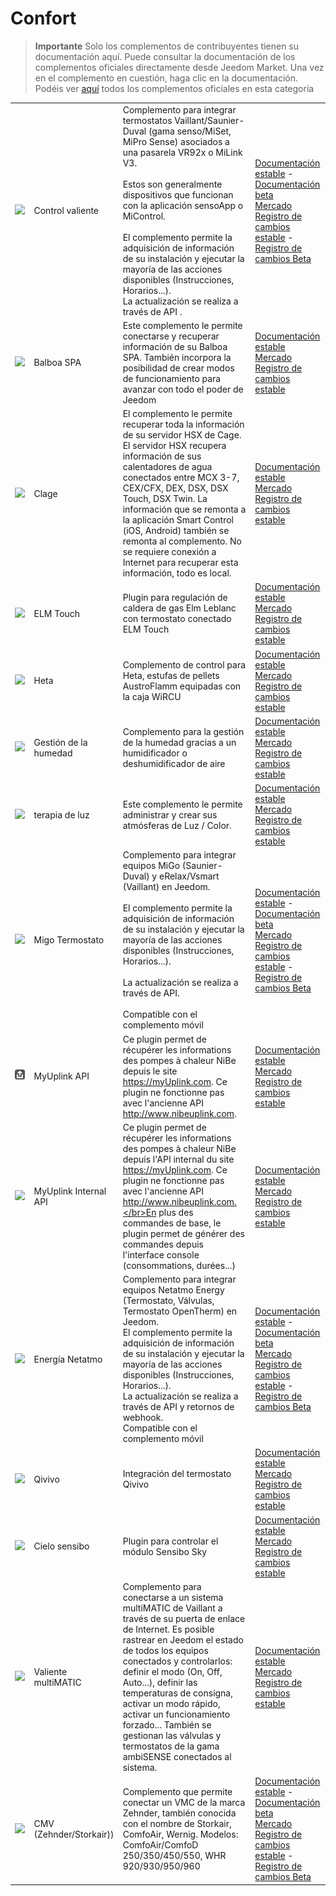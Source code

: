 
# Confort


>**Importante**
>Solo los complementos de contribuyentes tienen su documentación aquí. Puede consultar la documentación de los complementos oficiales directamente desde Jeedom Market. Una vez en el complemento en cuestión, haga clic en la documentación.
>Podéis ver [aquí](https://market.jeedom.com/index.php?v=d&p=market&type=plugin&categorie=wellness) todos los complementos oficiales en esta categoría


| | | | |
|--- | --- | --- | ---|
|<img src="VaillantControl/VaillantControl_icon.png" class="pluginLogo" width="100" />|Control valiente| Complemento para integrar termostatos Vaillant/Saunier-Duval (gama senso/MiSet, MiPro Sense) asociados a una pasarela VR92x o MiLink V3.<br/><br/>Estos son generalmente dispositivos que funcionan con la aplicación sensoApp o MiControl.<br/><br/>El complemento permite la adquisición de información de su instalación y ejecutar la mayoría de las acciones disponibles (Instrucciones, Horarios...).<br/>La actualización se realiza a través de API .|[Documentación estable](https://limad.github.io/plugins-docs/plugin-VaillantControl/es_ES/) - [Documentación beta](https://limad.github.io/plugins-docs/plugin-VaillantControl/es_ES/)<br/>[Mercado](https://market.jeedom.com/index.php?v=d&p=market_display&id=4299)<br/>[Registro de cambios estable](https://limad.github.io/plugins-docs/plugin-VaillantControl/es_ES/changelog) - [Registro de cambios Beta](https://limad.github.io/plugins-docs/plugin-VaillantControl/es_ES/changelog)|
|<img src="balboa/balboa_icon.png" class="pluginLogo" width="100" />|Balboa SPA|Este complemento le permite conectarse y recuperar información de su Balboa SPA. También incorpora la posibilidad de crear modos de funcionamiento para avanzar con todo el poder de Jeedom|[Documentación estable](https://mika-nt28.github.io/Documentations/balboa/es_ES/)<br/>[Mercado](https://market.jeedom.com/index.php?v=d&p=market_display&id=3712)<br/>[Registro de cambios estable](https://mika-nt28.github.io/Documentations/balboa/es_ES/changelog)|
|<img src="clage/clage_icon.png" class="pluginLogo" width="100" />|Clage|El complemento le permite recuperar toda la información de su servidor HSX de Cage. El servidor HSX recupera información de sus calentadores de agua conectados entre MCX 3-7, CEX/CFX, DEX, DSX, DSX Touch, DSX Twin. La información que se remonta a la aplicación Smart Control (iOS, Android) también se remonta al complemento. No se requiere conexión a Internet para recuperar esta información, todo es local.|[Documentación estable](https://flobul-domotique.fr/presentation-et-documentation-du-plugin-clage-pour-jeedom/)<br/>[Mercado](https://market.jeedom.com/index.php?v=d&p=market_display&id=4303)<br/>[Registro de cambios estable](https://flobul-domotique.fr/liste-des-versions-du-plugin-clage-pour-jeedom/)|
|<img src="elmtouch/elmtouch_icon.png" class="pluginLogo" width="100" />|ELM Touch|Plugin para regulación de caldera de gas Elm Leblanc con termostato conectado ELM Touch|[Documentación estable](https://jmvedrine.github.io/jeedom-elmtouch/es_ES/)<br/>[Mercado](https://market.jeedom.com/index.php?v=d&p=market_display&id=3281)<br/>[Registro de cambios estable](https://jmvedrine.github.io/jeedom-elmtouch/es_ES/changelog)|
|<img src="heta/heta_icon.png" class="pluginLogo" width="100" />|Heta|Complemento de control para Heta, estufas de pellets AustroFlamm equipadas con la caja WiRCU|[Documentación estable](https://edeweerdt.github.io/jeedom_heta/es_ES/)<br/>[Mercado](https://market.jeedom.com/index.php?v=d&p=market_display&id=3646)<br/>[Registro de cambios estable](https://edeweerdt.github.io/jeedom_heta/es_ES/changelog)|
|<img src="humidity/humidity_icon.png" class="pluginLogo" width="100" />|Gestión de la humedad|Complemento para la gestión de la humedad gracias a un humidificador o deshumidificador de aire|[Documentación estable](https://agp42.github.io/humidity/es_ES/)<br/>[Mercado](https://market.jeedom.com/index.php?v=d&p=market_display&id=3978)<br/>[Registro de cambios estable](https://agp42.github.io/humidity/es_ES/changelog)|
|<img src="luminotherapie/luminotherapie_icon.png" class="pluginLogo" width="100" />|terapia de luz|Este complemento le permite administrar y crear sus atmósferas de Luz / Color.|[Documentación estable](https://mika-nt28.github.io/Documentations/luminotherapie/es_ES/)<br/>[Mercado](https://market.jeedom.com/index.php?v=d&p=market_display&id=3095)<br/>[Registro de cambios estable](https://mika-nt28.github.io/Documentations/luminotherapie/es_ES/changelog)|
|<img src="migoThermostat/migoThermostat_icon.png" class="pluginLogo" width="100" />|Migo Termostato| Complemento para integrar equipos MiGo (Saunier-Duval) y eRelax/Vsmart (Vaillant) en Jeedom.<br/><br/> El complemento permite la adquisición de información de su instalación y ejecutar la mayoría de las acciones disponibles (Instrucciones, Horarios...).<br/><br/> La actualización se realiza a través de API.<br/><br/> Compatible con el complemento móvil|[Documentación estable](https://limad.github.io/plugins-docs/plugin-migoThermostat/es_ES/) - [Documentación beta](https://limad.github.io/plugins-docs/plugin-migoThermostat/es_ES/)<br/>[Mercado](https://market.jeedom.com/index.php?v=d&p=market_display&id=3447)<br/>[Registro de cambios estable](https://limad.github.io/plugins-docs/plugin-migoThermostat/es_ES/changelog) - [Registro de cambios Beta](https://limad.github.io/plugins-docs/plugin-migoThermostat/es_ES/changelog)|
|<img src="myuplink/myuplink_icon.png" class="pluginLogo" width="100" />|MyUplink API|Ce plugin permet de récupérer les informations des pompes à chaleur NiBe depuis le site https://myUplink.com. Ce plugin ne fonctionne pas avec l'ancienne API http://www.nibeuplink.com.|[Documentación estable](https://flobul-domotique.fr/documentation-du-plugin-myuplink-pour-jeedom)<br/>[Mercado](https://market.jeedom.com/index.php?v=d&p=market_display&id=4236)<br/>[Registro de cambios estable](https://flobul-domotique.fr/liste-des-versions-du-plugin-myuplink-pour-jeedom/)|
|<img src="myuplink_internal/myuplink_internal_icon.png" class="pluginLogo" width="100" />|MyUplink Internal API|Ce plugin permet de récupérer les informations des pompes à chaleur NiBe depuis l'API internal du site https://myUplink.com. Ce plugin ne fonctionne pas avec l'ancienne API http://www.nibeuplink.com.</br>En plus des commandes de base, le plugin permet de générer des commandes depuis l'interface console (consommations, durées...)|[Documentación estable](https://flobul-domotique.fr/documentation-du-plugin-myuplink-internal-pour-jeedom)<br/>[Mercado](https://market.jeedom.com/index.php?v=d&p=market_display&id=4239)<br/>[Registro de cambios estable](https://flobul-domotique.fr/liste-des-versions-du-plugin-myuplink-internal-pour-jeedom/)|
|<img src="naEnergie/naEnergie_icon.png" class="pluginLogo" width="100" />|Energía Netatmo| Complemento para integrar equipos Netatmo Energy (Termostato, Válvulas, Termostato OpenTherm) en Jeedom.<br/>El complemento permite la adquisición de información de su instalación y ejecutar la mayoría de las acciones disponibles (Instrucciones, Horarios...).<br/>La actualización se realiza a través de API y retornos de webhook.<br/>Compatible con el complemento móvil|[Documentación estable](https://limad.github.io/plugins-docs/plugin-naEnergie/es_ES/) - [Documentación beta](https://limad.github.io/plugins-docs/plugin-naEnergie/es_ES/)<br/>[Mercado](https://market.jeedom.com/index.php?v=d&p=market_display&id=3958)<br/>[Registro de cambios estable](https://limad.github.io/plugins-docs/plugin-naEnergie/es_ES/changelog) - [Registro de cambios Beta](https://limad.github.io/plugins-docs/plugin-naEnergie/es_ES/changelog)|
|<img src="qivivo/qivivo_icon.png" class="pluginLogo" width="100" />|Qivivo|Integración del termostato Qivivo|[Documentación estable](https://kiboost.github.io/jeedom_docs/plugins/qivivo/es_ES/)<br/>[Mercado](https://market.jeedom.com/index.php?v=d&p=market_display&id=3551)<br/>[Registro de cambios estable](https://kiboost.github.io/jeedom_docs/plugins/qivivo/es_ES/changelog.html)|
|<img src="sensibosky/sensibosky_icon.png" class="pluginLogo" width="100" />|Cielo sensibo|Plugin para controlar el módulo Sensibo Sky|[Documentación estable](https://rombautsdidier.github.io/sensibosky/es_ES/)<br/>[Mercado](https://market.jeedom.com/index.php?v=d&p=market_display&id=4015)<br/>[Registro de cambios estable](https://rombautsdidier.github.io/sensibosky/es_ES/changelog)|
|<img src="vaillantmultimatic/vaillantmultimatic_icon.png" class="pluginLogo" width="100" />|Valiente multiMATIC|Complemento para conectarse a un sistema multiMATIC de Vaillant a través de su puerta de enlace de Internet. Es posible rastrear en Jeedom el estado de todos los equipos conectados y controlarlos: definir el modo (On, Off, Auto...), definir las temperaturas de consigna, activar un modo rápido, activar un funcionamiento forzado... También se gestionan las válvulas y termostatos de la gama ambiSENSE conectados al sistema.|[Documentación estable](https://mips2648.github.io/jeedom-plugins-docs/vaillantmultimatic/es_ES/)<br/>[Mercado](https://market.jeedom.com/index.php?v=d&p=market_display&id=4164)<br/>[Registro de cambios estable](https://mips2648.github.io/jeedom-plugins-docs/vaillantmultimatic/es_ES/changelog)|
|<img src="vmczehnder/vmczehnder_icon.png" class="pluginLogo" width="100" />|CMV (Zehnder/Storkair))|Complemento que permite conectar un VMC de la marca Zehnder, también conocida con el nombre de Storkair, ComfoAir, Wernig. Modelos: ComfoAir/ComfoD 250/350/450/550, WHR 920/930/950/960|[Documentación estable](https://mips2648.github.io/jeedom-plugins-docs/vmczehnder/es_ES/) - [Documentación beta](https://mips2648.github.io/jeedom-plugins-docs/vmczehnder/es_ES/)<br/>[Mercado](https://market.jeedom.com/index.php?v=d&p=market_display&id=3605)<br/>[Registro de cambios estable](https://mips2648.github.io/jeedom-plugins-docs/vmczehnder/es_ES/changelog) - [Registro de cambios Beta](https://mips2648.github.io/jeedom-plugins-docs/vmczehnder/es_ES/changelog)|

